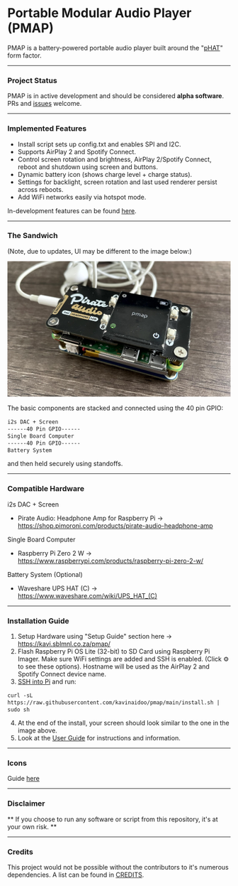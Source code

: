 # Portable Modular Audio Player (PMAP)

PMAP is a battery-powered portable audio player built around the "[pHAT](https://www.okdo.com/blog/your-guide-to-hats-and-phats/)" form factor.

---

### Project Status
PMAP is in active development and should be considered **alpha software**. PRs and [issues](https://github.com/kavinaidoo/pmap/issues) welcome.

---

### Implemented Features
* Install script sets up config.txt and enables SPI and I2C.
* Supports AirPlay 2 and Spotify Connect.
* Control screen rotation and brightness, AirPlay 2/Spotify Connect, reboot and shutdown using screen and buttons.
* Dynamic battery icon (shows charge level + charge status).
* Settings for backlight, screen rotation and last used renderer persist across reboots.
* Add WiFi networks easily via hotspot mode.

In-development features can be found [here](https://github.com/kavinaidoo/pmap/issues?q=is%3Aissue+is%3Aopen+label%3Aenhancement).

---

### The Sandwich
(Note, due to updates, UI may be different to the image below:)

![pmap](pmap.jpg)

The basic components are stacked and connected using the 40 pin GPIO:
````
i2s DAC + Screen
------40 Pin GPIO------
Single Board Computer
------40 Pin GPIO------
Battery System
````
and then held securely using standoffs.

---

### Compatible Hardware
i2s DAC + Screen
* Pirate Audio: Headphone Amp for Raspberry Pi -> https://shop.pimoroni.com/products/pirate-audio-headphone-amp

Single Board Computer
* Raspberry Pi Zero 2 W -> https://www.raspberrypi.com/products/raspberry-pi-zero-2-w/

Battery System (Optional)
* Waveshare UPS HAT (C) -> https://www.waveshare.com/wiki/UPS_HAT_(C)

---

### Installation Guide
1. Setup Hardware using "Setup Guide" section here -> https://kavi.sblmnl.co.za/pmap/
2. Flash Raspberry Pi OS Lite (32-bit) to SD Card using Raspberry Pi Imager. Make sure WiFi settings are added and SSH is enabled. (Click ⚙️ to see these options). Hostname will be used as the AirPlay 2 and Spotify Connect device name.
3. [SSH into Pi](https://www.raspberrypi.com/documentation/computers/remote-access.html#secure-shell-from-linux-or-mac-os) and run:
````
curl -sL https://raw.githubusercontent.com/kavinaidoo/pmap/main/install.sh | sudo sh
````
4. At the end of the install, your screen should look similar to the one in the image above.
5. Look at the [User Guide](https://github.com/kavinaidoo/pmap/blob/main/docs/USERGUIDE.md) for instructions and information.
---

### Icons
Guide [here](https://github.com/kavinaidoo/pmap/blob/main/docs/ICONS.md)

---

### Disclaimer
** If you choose to run any software or script from this repository, it's at your own risk. **

---

### Credits
This project would not be possible without the contributors to it's numerous dependencies. A list can be found in [CREDITS](https://github.com/kavinaidoo/pmap/blob/main/docs/CREDITS.md).
